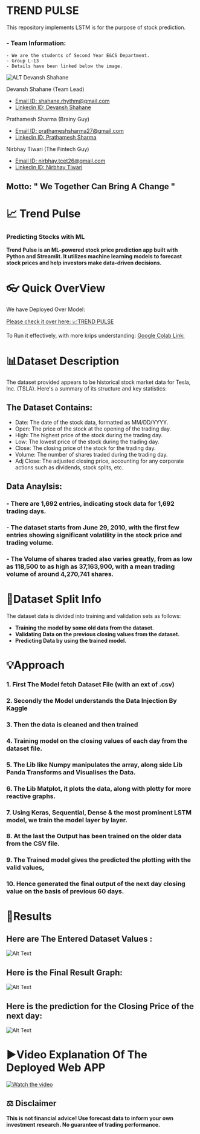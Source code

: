 # TREND PULSE

This repository implements LSTM is for the purpose of stock prediction​.

### - Team Information:
    - We are the students of Second Year E&CS Department.
    - Group L-13
    - Details have been linked below the image.




![ALT Devansh Shahane](https://i.pinimg.com/474x/c4/08/26/c408266d4330863f5e0803668750dd59.jpg)

Devansh Shahane (Team Lead)
- [Email ID: shahane.rhythm@gmail.com](mailto:shahane.rhythm@gmail.com)
- [Linkedin ID: Devansh Shahane](https://www.linkedin.com/in/devansh-shahane/)

Prathamesh Sharma (Brainy Guy)
- [Email ID: prathameshsharma27@gmail.com](mailto:prathameshsharma27@gmail.com)
- [Linkedin ID: Prathamesh Sharma](www.linkedin.com/in/prathamesh-sharma/)

Nirbhay Tiwari (The Fintech Guy)
-  [Email ID: nirbhay.tcet26@gmail.com](mailto:prathameshsharma27@gmail.com)
-  [Linkedin ID: Nirbhay Tiwari](https://www.linkedin.com/in/nirbhay-tiwari/)

 
 ## **Motto: " We Together Can Bring A Change "**

# 📈 **Trend Pulse**
### **Predicting Stocks with ML**

**Trend Pulse is an ML-powered stock price prediction app built with Python and Streamlit. It utilizes machine learning models to forecast stock prices and help investors make data-driven decisions.**

# **👓 Quick OverView**


We have Deployed Over Model:

[Please check it over here: 📈TREND PULSE ](https://trend-pulse.streamlit.app/#tesla-stock-price-prediction)



To Run it effectively, with more krips understanding:
[Google Colab Link:](https://colab.research.google.com/drive/1B5wsSNTY5YGUqBKkAFUgLJjG5TFu6qUG?usp=sharing)

# **📊Dataset Description**

The dataset provided appears to be historical stock market data for Tesla, Inc. (TSLA). 
Here's a summary of its structure and key statistics:

## The Dataset Contains:

- Date: The date of the stock data, formatted as MM/DD/YYYY.
- Open: The price of the stock at the opening of the trading day.
- High: The highest price of the stock during the trading day.
- Low: The lowest price of the stock during the trading day.
- Close: The closing price of the stock for the trading day.
- Volume: The number of shares traded during the trading day.
- Adj Close: The adjusted closing price, accounting for any corporate actions such as dividends, stock splits, etc.

## Data Anaylsis:

### - There are 1,692 entries, indicating stock data for 1,692 trading days.
### - The dataset starts from June 29, 2010, with the first few entries showing significant volatility in the stock price and trading volume.
### - The Volume of shares traded also varies greatly, from as low as 118,500 to as high as 37,163,900, with a mean trading volume of around 4,270,741 shares.

# **🔼Dataset Split Info**

The dataset data is divided into training and validation sets as follows:

- **Training the model by some old data from the dataset.**
- **Validating Data on the previous closing values from the dataset.**
- **Predicting Data by using the trained model.**

# **💡Approach**

### 1. First The Model fetch Dataset File (with an ext of .csv)
### 2. Secondly the Model understands the Data Injection By Kaggle
### 3. Then the data is cleaned and then trained
### 4. Training model on the closing values of each day from the dataset file.
### 5. The Lib like Numpy manipulates the array, along side Lib Panda Transforms and Visualises the Data.
### 6. The Lib Matplot, it plots the data, along with plotty for more reactive graphs.
### 7. Using Keras, Sequential, Dense & the most prominent LSTM model, we train the model layer by layer.
### 8. At the last the Output has been trained on the older data from the CSV file.
### 9. The Trained model gives the predicted the plotting with the valid values, 
### 10. Hence generated the final output of the next day closing value on the basis of previous 60 days.

# **🚀Results**

## Here are The Entered Dataset Values :
![Alt Text](https://i.pinimg.com/736x/1f/36/8b/1f368b46552afe13cf3f64dc6b3abfde.jpg)

## Here is the Final Result Graph:
![Alt Text](https://i.pinimg.com/736x/fe/e3/08/fee30839ce62e9f6f9d88a6a7fc2facc.jpg)

## Here is the prediction for the Closing Price of the next day:
![Alt Text](https://i.pinimg.com/736x/c7/b5/82/c7b582a691493d4fde4efd4361c03336.jpg)




# **▶Video Explanation Of The Deployed Web APP**

[![Watch the video](https://i.pinimg.com/736x/b4/cc/1e/b4cc1e3c683ccc93084879ead9f69c89.jpg)](https://www.youtube.com/watch?v=8ZsUzq01A3w)

## **⚖️ Disclaimer**
**This is not financial advice! Use forecast data to inform your own investment research. No guarantee of trading performance.**


